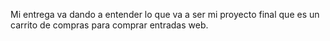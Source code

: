 Mi entrega va dando a entender lo que va a ser mi proyecto final 
que es un carrito de compras para comprar entradas web.
